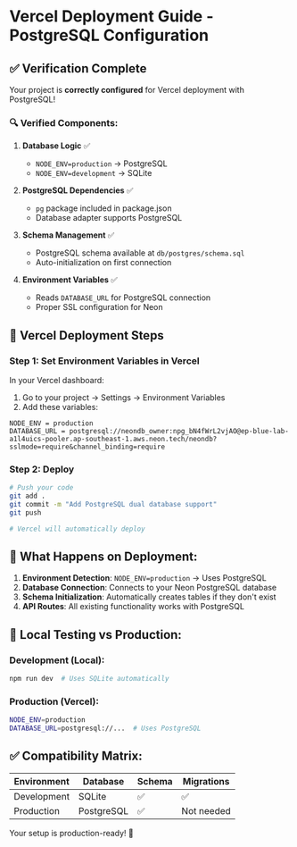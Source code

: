 # Vercel Deployment Guide - PostgreSQL Configuration

## ✅ Verification Complete

Your project is **correctly configured** for Vercel deployment with PostgreSQL!

### 🔍 Verified Components:

1. **Database Logic** ✅
   - `NODE_ENV=production` → PostgreSQL
   - `NODE_ENV=development` → SQLite

2. **PostgreSQL Dependencies** ✅
   - `pg` package included in package.json
   - Database adapter supports PostgreSQL

3. **Schema Management** ✅
   - PostgreSQL schema available at `db/postgres/schema.sql`
   - Auto-initialization on first connection

4. **Environment Variables** ✅
   - Reads `DATABASE_URL` for PostgreSQL connection
   - Proper SSL configuration for Neon

## 🚀 Vercel Deployment Steps

### Step 1: Set Environment Variables in Vercel

In your Vercel dashboard:

1. Go to your project → Settings → Environment Variables
2. Add these variables:

```
NODE_ENV = production
DATABASE_URL = postgresql://neondb_owner:npg_bN4fWrL2vjAO@ep-blue-lab-a1l4uics-pooler.ap-southeast-1.aws.neon.tech/neondb?sslmode=require&channel_binding=require
```

### Step 2: Deploy

```bash
# Push your code
git add .
git commit -m "Add PostgreSQL dual database support"
git push

# Vercel will automatically deploy
```

## 🎯 What Happens on Deployment:

1. **Environment Detection**: `NODE_ENV=production` → Uses PostgreSQL
2. **Database Connection**: Connects to your Neon PostgreSQL database
3. **Schema Initialization**: Automatically creates tables if they don't exist
4. **API Routes**: All existing functionality works with PostgreSQL

## 🔧 Local Testing vs Production:

### Development (Local):
```bash
npm run dev  # Uses SQLite automatically
```

### Production (Vercel):
```bash
NODE_ENV=production
DATABASE_URL=postgresql://...  # Uses PostgreSQL
```

## ✅ Compatibility Matrix:

| Environment | Database | Schema | Migrations |
|-------------|----------|---------|------------|
| Development | SQLite   | ✅     | ✅         |
| Production  | PostgreSQL | ✅   | Not needed |

Your setup is production-ready! 🎉